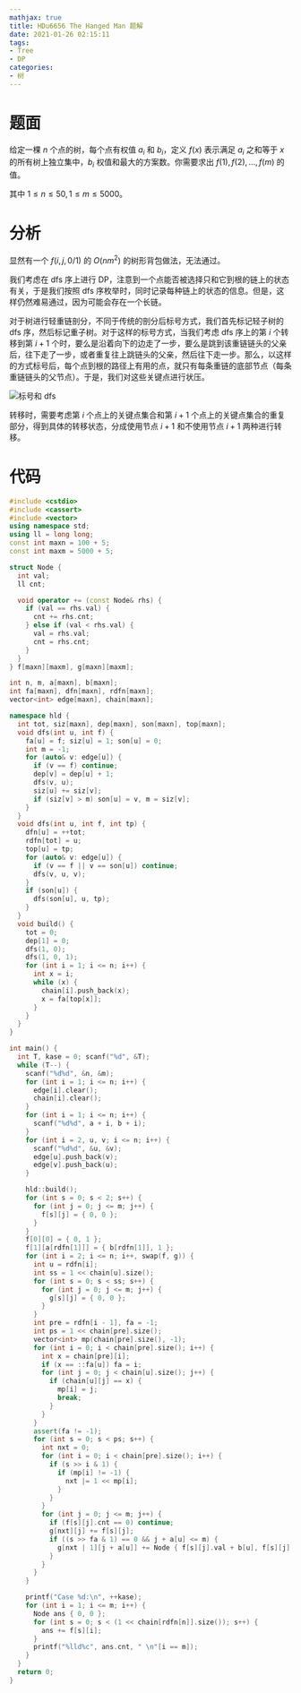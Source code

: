 ```yaml
---
mathjax: true
title: HDu6656 The Hanged Man 题解
date: 2021-01-26 02:15:11
tags:
- Tree
- DP
categories:
- 树
---
```


# 题面

给定一棵 $n$ 个点的树，每个点有权值 $a_i$ 和 $b_i$，定义 $f(x)$ 表示满足 $a_i$ 之和等于 $x$ 的所有树上独立集中，$b_i$ 权值和最大的方案数。你需要求出 $f(1), f(2), \dots, f(m)$ 的值。

其中 $1 \le n \le 50, 1 \le m \le 5000$。

# 分析

显然有一个 $f(i,j,0/1)$ 的 $O(nm^2)$ 的树形背包做法，无法通过。

我们考虑在 dfs 序上进行 DP，注意到一个点能否被选择只和它到根的链上的状态有关，于是我们按照 dfs 序枚举时，同时记录每种链上的状态的信息。但是，这样仍然难易通过，因为可能会存在一个长链。

对于树进行轻重链剖分，不同于传统的剖分后标号方式，我们首先标记轻子树的 dfs 序，然后标记重子树。对于这样的标号方式，当我们考虑 dfs 序上的第 $i$ 个转移到第 $i+1$ 个时，要么是沿着向下的边走了一步，要么是跳到该重链链头的父亲后，往下走了一步，或者重复往上跳链头的父亲，然后往下走一步。那么，以这样的方式标号后，每个点到根的路径上有用的点，就只有每条重链的底部节点（每条重链链头的父节点）。于是，我们对这些关键点进行状压。

![标号和 dfs](https://i.loli.net/2021/01/26/LobzJIvGRYy8Fw1.png)

转移时，需要考虑第 $i$ 个点上的关键点集合和第 $i+1$ 个点上的关键点集合的重复部分，得到具体的转移状态，分成使用节点 $i+1$ 和不使用节点 $i+1$ 两种进行转移。

<!--more-->

# 代码

```c++
#include <cstdio>
#include <cassert>
#include <vector>
using namespace std;
using ll = long long;
const int maxn = 100 + 5;
const int maxm = 5000 + 5;

struct Node {
  int val;
  ll cnt;

  void operator += (const Node& rhs) {
    if (val == rhs.val) {
      cnt += rhs.cnt;
    } else if (val < rhs.val) {
      val = rhs.val;
      cnt = rhs.cnt;
    }
  }
} f[maxn][maxm], g[maxn][maxm];

int n, m, a[maxn], b[maxn];
int fa[maxn], dfn[maxn], rdfn[maxn];
vector<int> edge[maxn], chain[maxn];

namespace hld {
  int tot, siz[maxn], dep[maxn], son[maxn], top[maxn];
  void dfs(int u, int f) {
    fa[u] = f; siz[u] = 1; son[u] = 0;
    int m = -1;
    for (auto& v: edge[u]) {
      if (v == f) continue;
      dep[v] = dep[u] + 1;
      dfs(v, u);
      siz[u] += siz[v];
      if (siz[v] > m) son[u] = v, m = siz[v];
    }
  }
  void dfs(int u, int f, int tp) {
    dfn[u] = ++tot;
    rdfn[tot] = u;
    top[u] = tp;
    for (auto& v: edge[u]) {
      if (v == f || v == son[u]) continue;
      dfs(v, u, v);
    }
    if (son[u]) {
      dfs(son[u], u, tp);
    }
  }
  void build() {
    tot = 0;
    dep[1] = 0;
    dfs(1, 0);
    dfs(1, 0, 1);
    for (int i = 1; i <= n; i++) {
      int x = i;
      while (x) {
        chain[i].push_back(x);
        x = fa[top[x]];
      }
    }
  }
}

int main() {
  int T, kase = 0; scanf("%d", &T);
  while (T--) {
    scanf("%d%d", &n, &m);
    for (int i = 1; i <= n; i++) {
      edge[i].clear();
      chain[i].clear();
    }
    for (int i = 1; i <= n; i++) {
      scanf("%d%d", a + i, b + i);
    }
    for (int i = 2, u, v; i <= n; i++) {
      scanf("%d%d", &u, &v);
      edge[u].push_back(v);
      edge[v].push_back(u);
    }

    hld::build();
    for (int s = 0; s < 2; s++) {
      for (int j = 0; j <= m; j++) {
        f[s][j] = { 0, 0 };
      }
    }
    f[0][0] = { 0, 1 };
    f[1][a[rdfn[1]]] = { b[rdfn[1]], 1 };
    for (int i = 2; i <= n; i++, swap(f, g)) {
      int u = rdfn[i];
      int ss = 1 << chain[u].size();
      for (int s = 0; s < ss; s++) {
        for (int j = 0; j <= m; j++) {
          g[s][j] = { 0, 0 };
        }
      }
      int pre = rdfn[i - 1], fa = -1;
      int ps = 1 << chain[pre].size();
      vector<int> mp(chain[pre].size(), -1);
      for (int i = 0; i < chain[pre].size(); i++) {
        int x = chain[pre][i];
        if (x == ::fa[u]) fa = i;
        for (int j = 0; j < chain[u].size(); j++) {
          if (chain[u][j] == x) {
            mp[i] = j;
            break;
          }
        }
      }
      assert(fa != -1);
      for (int s = 0; s < ps; s++) {
        int nxt = 0;
        for (int i = 0; i < chain[pre].size(); i++) {
          if (s >> i & 1) {
            if (mp[i] != -1) {
              nxt |= 1 << mp[i];
            }
          }
        }
        for (int j = 0; j <= m; j++) {
          if (f[s][j].cnt == 0) continue;
          g[nxt][j] += f[s][j];
          if ((s >> fa & 1) == 0 && j + a[u] <= m) {
            g[nxt | 1][j + a[u]] += Node { f[s][j].val + b[u], f[s][j].cnt };
          }
        }
      }
    }

    printf("Case %d:\n", ++kase);
    for (int i = 1; i <= m; i++) {
      Node ans { 0, 0 };
      for (int s = 0; s < (1 << chain[rdfn[n]].size()); s++) {
        ans += f[s][i];
      }
      printf("%lld%c", ans.cnt, " \n"[i == m]);
    }
  }
  return 0;
}
```